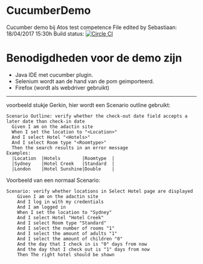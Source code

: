 # CucumberDemo
Cucumber demo bij Atos test competence
File edited by Sebastiaan: 18/04/2017 15:30h
Build status: [![Circle CI](https://circleci.com/gh/vincentfree/TreeAPI.svg?style=svg)](https://circleci.com/gh/vincentfree/TreeAPI)

# Benodigdheden voor de demo zijn
- Java IDE met cucumber plugin. 
- Selenium wordt aan de hand van de pom geimporteerd.
- Firefox (wordt als webdriver gebruikt)

---
voorbeeld stukje Gerkin, hier wordt een Scenario outline gebruikt:
```cucumber
Scenario Outline: verify whether the check-out date field accepts a later date than check-in date
  Given I am on the adactin site
  When I set the location to "<Location>"
  And I select Hotel "<Hotels>"
  And I select Room type "<Roomtype>"
  Then the search results in an error message
Examples:
  |Location  |Hotels        |Roomtype  |
  |Sydney    |Hotel Creek   |Standard  |
  |London    |Hotel Sunshine|Double    |
```
Voorbeeld van een normaal Scenario:
```cucumber
Scenario: verify whether locations in Select Hotel page are displayed
    Given I am on the adactin site
    And I log in with my credentials
    And I am logged in
    When I set the location to "Sydney"
    And I select Hotel "Hotel Creek"
    And I select Room type "Standard"
    And I select the number of rooms "1"
    And I select the amount of adults "1"
    And I select the amount of children "0"
    And the day that I check in is "0" days from now
    And the day that I check out is "1" days from now
    Then The right hotel should be shown
```

